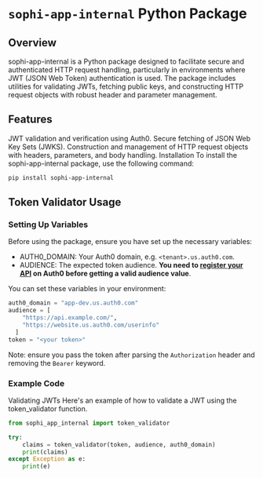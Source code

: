 # `sophi-app-internal` Python Package

## Overview
sophi-app-internal is a Python package designed to facilitate secure and authenticated HTTP request handling, particularly in environments where JWT (JSON Web Token) authentication is used. The package includes utilities for validating JWTs, fetching public keys, and constructing HTTP request objects with robust header and parameter management.

## Features
JWT validation and verification using Auth0.
Secure fetching of JSON Web Key Sets (JWKS).
Construction and management of HTTP request objects with headers, parameters, and body handling.
Installation
To install the sophi-app-internal package, use the following command:

```bash
pip install sophi-app-internal
```

## Token Validator Usage
### Setting Up Variables
Before using the package, ensure you have set up the necessary variables:

- AUTH0_DOMAIN: Your Auth0 domain, e.g. `<tenant>.us.auth0.com`.
- AUDIENCE: The expected token audience. **You need to [register your API](https://auth0.com/docs/get-started/auth0-overview/set-up-apis) on Auth0 before getting a valid audience value**.

You can set these variables in your environment:

```python
auth0_domain = "app-dev.us.auth0.com"
audience = [
    "https://api.example.com/",
    "https://website.us.auth0.com/userinfo"
  ]
token = "<your token>"
```
Note: ensure you pass the token after parsing the `Authorization` header and removing the `Bearer` keyword.

### Example Code
Validating JWTs
Here's an example of how to validate a JWT using the token_validator function.

```python
from sophi_app_internal import token_validator

try:
    claims = token_validator(token, audience, auth0_domain)
    print(claims)
except Exception as e:
    print(e)
```
